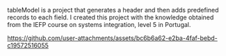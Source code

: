 tableModel is a project that generates a header and then adds predefined records to each field. I created this project with the knowledge obtained from the IEFP course on systems integration, level 5 in Portugal.

https://github.com/user-attachments/assets/bc6b6a62-e2ba-4faf-bebd-c19572516055

